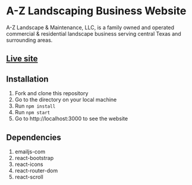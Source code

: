 # A-Z Landscaping Business Website

A-Z Landscape & Maintenance, LLC, is a family owned and operated commercial & residential landscape business serving central Texas and surrounding areas.

## [Live site](https://a-z-landscaping.herokuapp.com/)

## Installation

1. Fork and clone this repository
2. Go to the directory on your local machine
3. Run `npm install`
4. Run `npm start`
5. Go to http://localhost:3000 to see the website

## Dependencies

1. emailjs-com
2. react-bootstrap
3. react-icons
4. react-router-dom
5. react-scroll
